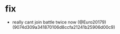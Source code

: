 # fix

* really cant join battle twice now (@Euro20179) (9074d309a341870106d8ccfa21241b25906d00c9)



